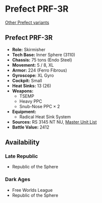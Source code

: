 # Prefect PRF-3R

[Other Prefect variants](../prefect.md)

## Prefect PRF-3R
- **Role:** Skirmisher
- **Tech Base:** Inner Sphere (3110)
- **Chassis:** 75 tons (Endo Steel)
- **Movement:** 5 / 8, XL
- **Armor:** 224 (Ferro Fibrous)
- **Gyroscope:** XL Gyro
- **Cockpit:** Small
- **Heat Sinks:** 13 (26)
- **Weapons:**
  - TSEMP
  - Heavy PPC
  - Snub-Nose PPC × 2
- **Equipment:**
  - Radical Heat Sink System
- **Sources:** RS 3145 NT NU, [Master Unit List](http://masterunitlist.info/Unit/Details/6865/prefect-prf-3r)
- **Battle Value:** 2412

## Availability

### Late Republic
- Republic of the Sphere

### Dark Ages
- Free Worlds League
- Republic of the Sphere

